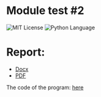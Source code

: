 # Module test #2
<img src="https://img.shields.io/github/license/DimaPermyakov/IU5?color=brightgreen" alt="MIT License"> <img src="https://img.shields.io/badge/language-Python-blue.svg" alt="Python Language">

# Report:
- [Docx](https://github.com/IU5-IT/IU5-IT/tree/master/Term-3/BKIT-2022/Module-test-02/Report.docx)
- [PDF](https://github.com/IU5-IT/IU5-IT/tree/master/Term-3/BKIT-2022/Module-test-02/Report.pdf)

The code of the program: [here](https://github.com/IU5-IT/IU5-IT/blob/master/Term-3/BKIT-2022/Module-test-01/03-moduleTest-01-DmitriyPermyakov/src/test.py)
